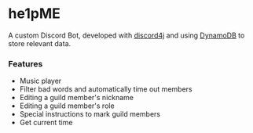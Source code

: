 # he1pME
A custom Discord Bot, developed with [discord4j](https://discord4j.com/) and using [DynamoDB](https://aws.amazon.com/dynamodb/) 
to store relevant data.

### Features
* Music player
* Filter bad words and automatically time out members
* Editing a guild member's nickname
* Editing a guild member's role
* Special instructions to mark guild members
* Get current time